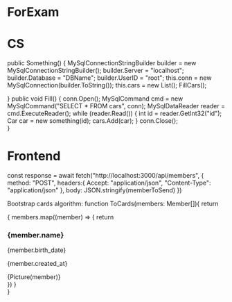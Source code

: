 # ForExam
# CS
 public Something()
 {
     MySqlConnectionStringBuilder builder = new MySqlConnectionStringBuilder();
     builder.Server = "localhost";
     builder.Database = "DBName";
     builder.UserID = "root";
     this.conn = new MySqlConnection(builder.ToString());
     this.cars = new List<Car>();
     FillCars();

 }
 public void Fill()
 {
     conn.Open();
     MySqlCommand cmd = new MySqlCommand("SELECT * FROM cars", conn);
     MySqlDataReader reader = cmd.ExecuteReader();
     while (reader.Read())
     {
         int id = reader.GetInt32("id");
         Car car = new something(id);
         cars.Add(car);
     }
     conn.Close();           
 }

 # Frontend
 const response = await fetch("http://localhost:3000/api/members", {
                method: "POST",
                headers:{
                    Accept: "application/json",
                    "Content-Type": "application/json"
                },
                body: JSON.stringify(memberToSend)
            })
            
 Bootstrap cards algorithm:
  function ToCards(members: Member[]){
        return <div className="row">
            {
                members.map((member) => {
                    return <div className="col sm-4 md-3 lg-2">
                        <div className="card border-dark">
                            <div className="card-body">
                                <h3>{member.name}</h3>
                                <p>{member.birth_date}</p>
                                <p>{member.created_at}</p>
                                {Picture(member)}
                            </div>
                        </div>
                    </div>
                })
            }
        </div>
    }
       
